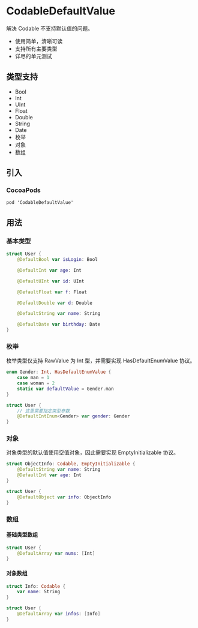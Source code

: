 # CodableDefaultValue

解决 Codable 不支持默认值的问题。

* 使用简单，清晰可读
* 支持所有主要类型
* 详尽的单元测试

## 类型支持

* Bool
* Int
* UInt
* Float
* Double
* String
* Date
* 枚举
* 对象
* 数组

## 引入

### CocoaPods

```
pod 'CodableDefaultValue'
```

## 用法

### 基本类型

```swift
struct User {
    @DefaultBool var isLogin: Bool

    @DefaultInt var age: Int

    @DefaultUInt var id: UInt

    @DefaultFloat var f: Float

    @DefaultDouble var d: Double

    @DefaultString var name: String

    @DefaultDate var birthday: Date
}
```

### 枚举

枚举类型仅支持 RawValue 为 Int 型，并需要实现 HasDefaultEnumValue 协议。

```swift
enum Gender: Int, HasDefaultEnumValue {
    case man = 1
    case woman = 2
    static var defaultValue = Gender.man
}

struct User {
    // 这里需要指定类型参数
    @DefaultIntEnum<Gender> var gender: Gender
}
```

### 对象

对象类型的默认值使用空值对象，因此需要实现 EmptyInitializable 协议。

```swift
struct ObjectInfo: Codable, EmptyInitializable {
    @DefaultString var name: String
    @DefaultInt var age: Int
}

struct User {
    @DefaultObject var info: ObjectInfo
}
```

### 数组

#### 基础类型数组

```swift
struct User {
    @DefaultArray var nums: [Int]
}
```

#### 对象数组

```swift
struct Info: Codable {
    var name: String
}

struct User {
    @DefaultArray var infos: [Info]
}
```

